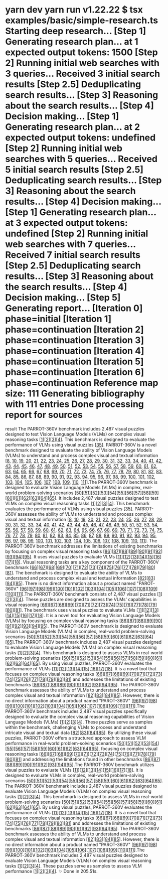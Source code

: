 yarn dev
yarn run v1.22.22
$ tsx examples/basic/simple-research.ts
Starting deep research...
[Step 1] Generating research plan... at 1
expected output tokens: 1500
[Step 2] Running initial web searches with 3 queries...
Received 3 initial search results
[Step 2.5] Deduplicating search results...
[Step 3] Reasoning about the search results...
[Step 4] Decision making...
[Step 1] Generating research plan... at 2
expected output tokens: undefined
[Step 2] Running initial web searches with 5 queries...
Received 5 initial search results
[Step 2.5] Deduplicating search results...
[Step 3] Reasoning about the search results...
[Step 4] Decision making...
[Step 1] Generating research plan... at 3
expected output tokens: undefined
[Step 2] Running initial web searches with 7 queries...
Received 7 initial search results
[Step 2.5] Deduplicating search results...
[Step 3] Reasoning about the search results...
[Step 4] Decision making...
[Step 5] Generating report...
[Iteration 0] phase=initial
[Iteration 1] phase=continuation
[Iteration 2] phase=continuation
[Iteration 3] phase=continuation
[Iteration 4] phase=continuation
[Iteration 5] phase=continuation
[Iteration 6] phase=continuation
Reference map size: 111
Generating bibliography with 111 entries
Done processing report for sources
====
result The PARROT-360V benchmark includes 2,487 visual puzzles designed to test Vision Language Models (VLMs) on complex visual reasoning tasks [[1](https://arxiv.org/abs/2411.15201)][[2](https://arxiv.org/html/2411.15201v1)][[3](https://aclanthology.org/2025.coling-industry.6/)][[4](https://www.redblock.ai/resources/blog/parrot-360v-elevating-vision-language-model-evaluation-through-real-world-problem-solving)]. This benchmark is designed to evaluate the performance of VLMs using visual puzzles [[35](https://desolarplace.com/product/su-kam-65kva-360v-3-phase-colossal-inverter-2/)]. PARROT-360V is a novel benchmark designed to evaluate the ability of Vision Language Models (VLMs) to understand and process complex visual and textual information [[8](https://www.redblock.ai/blog/parrot-360v-elevating-vlm-evaluation-through-real-world-problem-solving), [10](https://www.pictorem.com/456324/a-parot/), [19](https://www.dataparrot.ai), [20](https://huggingface.co/datasets/AIDC-AI/Parrot-dataset), [21](https://www.mojeek.com/), [22](https://idptools-parrot.readthedocs.io/en/stable/usage/basic_examples.html), [23](https://catalog.data.gov/dataset/?tags=par), [24](https://arxiv.org/abs/2011.10024), [25](https://github.com/Akaneqwq/360DVD), [26](https://arxiv.org/html/2407.14066v1), [27](https://arxiv.org/abs/2001.02152), [28](https://www.researchgate.net/figure/Dataset-of-26-Amazon-parrot-species-examined-in-this-study_tbl1_363216475), [29](https://github.com/jamycheung/360BEV/blob/main/README.md), [30](https://github.com/jamycheung/360BEV), [31](https://github.com/katherinethai/par3), [32](https://fr.linkedin.com/in/sophie-parot-634508152), [33](https://annuaire-entreprises.data.gouv.fr/etablissement/34921482500037), [34](https://annuaire-entreprises.data.gouv.fr/entreprise/349214825), [40](https://www.parrot.com/en), [41](https://www.parrot.com/us/drones/anafi/technical-specifications), [42](https://desolarplace.com/product/su-kam-40kva-360v-3-phase-colossal-inverter/), [43](https://citysolarmall.com/product/su-kam-50kva-360v-3-phase-colossal-inverter/), [44](https://www.parrot.com/us/drones/anafi-usa/technical-specifications), [45](https://www.manualslib.com/manual/1409899/Growatt-1500-Us.html?page=28), [46](https://www.parrot.com/us/drones/anafi-thermal/technical-specifications), [47](https://fr.linkedin.com/in/caroline-parot-72714252), [48](https://www.by-parot.com/), [49](https://avis-deces.linternaute.com/nom/famille-parot), [50](https://openreview.net/forum?id=Vx1JadlOIt), [51](https://huggingface.co/blog/vlms), [52](https://encord.com/blog/vision-language-models-guide/), [53](https://huggingface.co/blog/vlms-2025), [54](https://openreview.net/pdf?id=Vx1JadlOIt), [55](https://www.nature.com/articles/s41586-024-08378-w), [56](https://ieeexplore.ieee.org/document/10445007/), [57](https://www.nvidia.com/en-us/glossary/vision-language-models/), [58](https://arxiv.org/abs/2501.02189), [59](https://arxiv.org/abs/2304.00685), [60](https://ritvik19.medium.com/papers-explained-an-introduction-to-vision-language-modeling-89e7697da6e3), [61](https://www.researchgate.net/publication/370870034_VisionLLM_Large_Language_Model_is_also_an_Open-Ended_Decoder_for_Vision-Centric_Tasks), [62](https://arxiv.org/abs/2305.11175), [63](https://github.com/jingyi0000/VLM_survey), [64](https://www.ibm.com/think/topics/vision-language-models), [65](https://arxiv.org/html/2401.01862v1), [66](https://arxiv.org/abs/2505.11838), [67](https://escholarship.org/uc/item/3tc6256x), [68](https://paperswithcode.com/task/visual-reasoning/latest), [69](https://practicalpie.com/perceptual-reasoning/), [70](https://visualcommonsense.com/), [71](https://paperswithcode.com/task/visual-commonsense-reasoning), [72](https://newsletter.maartengrootendorst.com/p/a-visual-guide-to-reasoning-llms), [73](https://nihtoolbox.org/test/visual-reasoning-test/), [74](https://www.continued.com/early-childhood-education/ask-the-experts/what-are-visual-perceptual-skills-22984), [75](http://brainy-child.com/experts/WISC-IV-perceptual-reasoning.shtml), [76](https://github.com/atfortes/Awesome-LLM-Reasoning), [77](https://iclr.cc/virtual/2025/calendar), [78](https://link.springer.com/article/10.1007/s10489-025-06325-4), [79](https://paperswithcode.com/dataset/vcr), [80](https://huggingface.co/tasks/visual-question-answering), [81](https://www.bloomberg.com/news/articles/2025-04-16/openai-releases-new-reasoning-models-for-coding-and-visual-tasks), [82](https://www.parrotanalytics.com/), [83](https://universe.roboflow.com/fish-zqrse/parrot-fish-nq63l), [84](https://arxiv.org/html/2407.14066v3), [85](https://www.marketscreener.com/quote/stock/GROUPE-PAROT-31670658/company/), [86](https://www.cpubenchmark.net/singleCompare.php?remove=3859), [87](https://360rumors.com/360-camera-comparison-tool/), [88](https://www.videocardbenchmark.net), [89](https://videocardbenchmark.net/singleCompare.php?redirect=), [90](https://cyberforge.academy/parrot-os-vs-kali-linux-the-ultimate-comparison-guide/), [91](https://www.lebloginsta360.com/en/blog/tags/360-degree-camera-comparison), [92](https://pitchbook.com/profiles/company/161768-35), [93](https://www.cpubenchmark.net/), [94](https://panoraven.com/blog/en/360-best-cameras/), [95](https://tweakers.net/best-buy-guide/processors/benchmarks), [96](https://www.parrot.com/en/apps-and-services), [97](https://x.com/pro360vision), [98](https://dl.acm.org/doi/10.1609/aaai.v37i3.25450), [99](https://deepai.org/publication/parot-a-practical-framework-for-robust-deep-neuralnetwork-training), [100](https://energyconnections.net.au/products/noark-dual-pole-dc-circuit-breaker-360v), [101](https://www.mouser.mx/fairchildpdpigbt/), [102](https://www.onworks.net/software/windows/app-parot-polar-aligner), [103](https://www.linkedin.com/in/john-bryan-parot-051a88133/), [104](https://www.academia.edu/42057304), [105](https://dl.acm.org/doi/abs/10.1016/j.eswa.2021.114712), [106](https://www.dronenerds.com/collections/drones-enterprise-drones-parrot-business), [107](https://www.sciencedirect.com/science/article/pii/S2590188520300032), [108](https://www.parrotsoftware.com/), [109](https://fr.wikipedia.org/wiki/Parrot_(entreprise)), [110](https://partav.com/), [111](https://www.usine-digitale.fr/parrot/)].The PARROT-360V benchmark is designed to evaluate Vision Language Models (VLMs) in complex, real-world problem-solving scenarios [[50](https://openreview.net/forum?id=Vx1JadlOIt)][[51](https://huggingface.co/blog/vlms)][[52](https://encord.com/blog/vision-language-models-guide/)][[53](https://huggingface.co/blog/vlms-2025)][[54](https://openreview.net/pdf?id=Vx1JadlOIt)][[55](https://www.nature.com/articles/s41586-024-08378-w)][[56](https://ieeexplore.ieee.org/document/10445007/)][[57](https://www.nvidia.com/en-us/glossary/vision-language-models/)][[58](https://arxiv.org/abs/2501.02189)][[59](https://arxiv.org/abs/2304.00685)][[60](https://ritvik19.medium.com/papers-explained-an-introduction-to-vision-language-modeling-89e7697da6e3)][[61](https://www.researchgate.net/publication/370870034_VisionLLM_Large_Language_Model_is_also_an_Open-Ended_Decoder_for_Vision-Centric_Tasks)][[62](https://arxiv.org/abs/2305.11175)][[63](https://github.com/jingyi0000/VLM_survey)][[64](https://www.ibm.com/think/topics/vision-language-models)][[65](https://arxiv.org/html/2401.01862v1)]. It includes 2,487 visual puzzles designed to test VLMs on complex visual reasoning tasks [[1](https://arxiv.org/abs/2411.15201)][[2](https://arxiv.org/html/2411.15201v1)][[3](https://aclanthology.org/2025.coling-industry.6/)][[4](https://www.redblock.ai/resources/blog/parrot-360v-elevating-vision-language-model-evaluation-through-real-world-problem-solving)]. This benchmark evaluates the performance of VLMs using visual puzzles [[35](https://desolarplace.com/product/su-kam-65kva-360v-3-phase-colossal-inverter-2/)]. PARROT-360V assesses the ability of VLMs to understand and process complex visual and textual information [[8](https://www.redblock.ai/blog/parrot-360v-elevating-vlm-evaluation-through-real-world-problem-solving), [10](https://www.pictorem.com/456324/a-parot/), [19](https://www.dataparrot.ai), [20](https://huggingface.co/datasets/AIDC-AI/Parrot-dataset), [21](https://www.mojeek.com/), [22](https://idptools-parrot.readthedocs.io/en/stable/usage/basic_examples.html), [23](https://catalog.data.gov/dataset/?tags=par), [24](https://arxiv.org/abs/2011.10024), [25](https://github.com/Akaneqwq/360DVD), [26](https://arxiv.org/html/2407.14066v1), [27](https://arxiv.org/abs/2001.02152), [28](https://www.researchgate.net/figure/Dataset-of-26-Amazon-parrot-species-examined-in-this-study_tbl1_363216475), [29](https://github.com/jamycheung/360BEV/blob/main/README.md), [30](https://github.com/jamycheung/360BEV), [31](https://github.com/katherinethai/par3), [32](https://fr.linkedin.com/in/sophie-parot-634508152), [33](https://annuaire-entreprises.data.gouv.fr/etablissement/34921482500037), [34](https://annuaire-entreprises.data.gouv.fr/entreprise/349214825), [40](https://www.parrot.com/en), [41](https://www.parrot.com/us/drones/anafi/technical-specifications), [42](https://desolarplace.com/product/su-kam-40kva-360v-3-phase-colossal-inverter/), [43](https://citysolarmall.com/product/su-kam-50kva-360v-3-phase-colossal-inverter/), [44](https://www.parrot.com/us/drones/anafi-usa/technical-specifications), [45](https://www.manualslib.com/manual/1409899/Growatt-1500-Us.html?page=28), [46](https://www.parrot.com/us/drones/anafi-thermal/technical-specifications), [47](https://fr.linkedin.com/in/caroline-parot-72714252), [48](https://www.by-parot.com/), [49](https://avis-deces.linternaute.com/nom/famille-parot), [50](https://openreview.net/forum?id=Vx1JadlOIt), [51](https://huggingface.co/blog/vlms), [52](https://encord.com/blog/vision-language-models-guide/), [53](https://huggingface.co/blog/vlms-2025), [54](https://openreview.net/pdf?id=Vx1JadlOIt), [55](https://www.nature.com/articles/s41586-024-08378-w), [56](https://ieeexplore.ieee.org/document/10445007/), [57](https://www.nvidia.com/en-us/glossary/vision-language-models/), [58](https://arxiv.org/abs/2501.02189), [59](https://arxiv.org/abs/2304.00685), [60](https://ritvik19.medium.com/papers-explained-an-introduction-to-vision-language-modeling-89e7697da6e3), [61](https://www.researchgate.net/publication/370870034_VisionLLM_Large_Language_Model_is_also_an_Open-Ended_Decoder_for_Vision-Centric_Tasks), [62](https://arxiv.org/abs/2305.11175), [63](https://github.com/jingyi0000/VLM_survey), [64](https://www.ibm.com/think/topics/vision-language-models), [65](https://arxiv.org/html/2401.01862v1), [66](https://arxiv.org/abs/2505.11838), [67](https://escholarship.org/uc/item/3tc6256x), [68](https://paperswithcode.com/task/visual-reasoning/latest), [69](https://practicalpie.com/perceptual-reasoning/), [70](https://visualcommonsense.com/), [71](https://paperswithcode.com/task/visual-commonsense-reasoning), [72](https://newsletter.maartengrootendorst.com/p/a-visual-guide-to-reasoning-llms), [73](https://nihtoolbox.org/test/visual-reasoning-test/), [74](https://www.continued.com/early-childhood-education/ask-the-experts/what-are-visual-perceptual-skills-22984), [75](http://brainy-child.com/experts/WISC-IV-perceptual-reasoning.shtml), [76](https://github.com/atfortes/Awesome-LLM-Reasoning), [77](https://iclr.cc/virtual/2025/calendar), [78](https://link.springer.com/article/10.1007/s10489-025-06325-4), [79](https://paperswithcode.com/dataset/vcr), [80](https://huggingface.co/tasks/visual-question-answering), [81](https://www.bloomberg.com/news/articles/2025-04-16/openai-releases-new-reasoning-models-for-coding-and-visual-tasks), [82](https://www.parrotanalytics.com/), [83](https://universe.roboflow.com/fish-zqrse/parrot-fish-nq63l), [84](https://arxiv.org/html/2407.14066v3), [85](https://www.marketscreener.com/quote/stock/GROUPE-PAROT-31670658/company/), [86](https://www.cpubenchmark.net/singleCompare.php?remove=3859), [87](https://360rumors.com/360-camera-comparison-tool/), [88](https://www.videocardbenchmark.net), [89](https://videocardbenchmark.net/singleCompare.php?redirect=), [90](https://cyberforge.academy/parrot-os-vs-kali-linux-the-ultimate-comparison-guide/), [91](https://www.lebloginsta360.com/en/blog/tags/360-degree-camera-comparison), [92](https://pitchbook.com/profiles/company/161768-35), [93](https://www.cpubenchmark.net/), [94](https://panoraven.com/blog/en/360-best-cameras/), [95](https://tweakers.net/best-buy-guide/processors/benchmarks), [96](https://www.parrot.com/en/apps-and-services), [97](https://x.com/pro360vision), [98](https://dl.acm.org/doi/10.1609/aaai.v37i3.25450), [99](https://deepai.org/publication/parot-a-practical-framework-for-robust-deep-neuralnetwork-training), [100](https://energyconnections.net.au/products/noark-dual-pole-dc-circuit-breaker-360v), [101](https://www.mouser.mx/fairchildpdpigbt/), [102](https://www.onworks.net/software/windows/app-parot-polar-aligner), [103](https://www.linkedin.com/in/john-bryan-parot-051a88133/), [104](https://www.academia.edu/42057304), [105](https://dl.acm.org/doi/abs/10.1016/j.eswa.2021.114712), [106](https://www.dronenerds.com/collections/drones-enterprise-drones-parrot-business), [107](https://www.sciencedirect.com/science/article/pii/S2590188520300032), [108](https://www.parrotsoftware.com/), [109](https://fr.wikipedia.org/wiki/Parrot_(entreprise)), [110](https://partav.com/), [111](https://www.usine-digitale.fr/parrot/)]. The PARROT-360V benchmark addresses the limitations of existing benchmarks by focusing on complex visual reasoning tasks [[86](https://www.cpubenchmark.net/singleCompare.php?remove=3859)][[87](https://360rumors.com/360-camera-comparison-tool/)][[88](https://www.videocardbenchmark.net)][[89](https://videocardbenchmark.net/singleCompare.php?redirect=)][[90](https://cyberforge.academy/parrot-os-vs-kali-linux-the-ultimate-comparison-guide/)][[91](https://www.lebloginsta360.com/en/blog/tags/360-degree-camera-comparison)][[92](https://pitchbook.com/profiles/company/161768-35)][[93](https://www.cpubenchmark.net/)][[94](https://panoraven.com/blog/en/360-best-cameras/)][[95](https://tweakers.net/best-buy-guide/processors/benchmarks)]. It uses visual puzzles to evaluate VLMs [[11](https://www.benchmarksixsigma.com/calculators/)][[12](https://www.bequiet.com/en/press/38261)][[13](https://www.pcbenchmarks.net/builder.php?cpuid=6355)][[14](https://archive.techplayboy.com/component/option,com_frontpage/Itemid,1/limit,9/limitstart,774/)][[15](https://en.wikipedia.org/wiki/Statistical_benchmarking)][[16](https://pypi.org/project/ai-benchmark/)][[17](https://learn.microsoft.com/en-us/azure/virtual-machines/disks-benchmarks)][[18](https://github.com/bheisler/criterion.rs)]. Visual reasoning tasks are a key component of the PARROT-360V benchmark [[66](https://arxiv.org/abs/2505.11838)][[67](https://escholarship.org/uc/item/3tc6256x)][[68](https://paperswithcode.com/task/visual-reasoning/latest)][[69](https://practicalpie.com/perceptual-reasoning/)][[70](https://visualcommonsense.com/)][[71](https://paperswithcode.com/task/visual-commonsense-reasoning)][[72](https://newsletter.maartengrootendorst.com/p/a-visual-guide-to-reasoning-llms)][[73](https://nihtoolbox.org/test/visual-reasoning-test/)][[74](https://www.continued.com/early-childhood-education/ask-the-experts/what-are-visual-perceptual-skills-22984)][[75](http://brainy-child.com/experts/WISC-IV-perceptual-reasoning.shtml)][[76](https://github.com/atfortes/Awesome-LLM-Reasoning)][[77](https://iclr.cc/virtual/2025/calendar)][[78](https://link.springer.com/article/10.1007/s10489-025-06325-4)][[79](https://paperswithcode.com/dataset/vcr)][[80](https://huggingface.co/tasks/visual-question-answering)][[81](https://www.bloomberg.com/news/articles/2025-04-16/openai-releases-new-reasoning-models-for-coding-and-visual-tasks)]. The benchmark is designed to evaluate the ability of VLMs to understand and process complex visual and textual information [[82](https://www.parrotanalytics.com/)][[83](https://universe.roboflow.com/fish-zqrse/parrot-fish-nq63l)][[84](https://arxiv.org/html/2407.14066v3)][[85](https://www.marketscreener.com/quote/stock/GROUPE-PAROT-31670658/company/)]. There is no direct information about a product named "PAROT-360V" [[96](https://www.parrot.com/en/apps-and-services)][[97](https://x.com/pro360vision)][[98](https://dl.acm.org/doi/10.1609/aaai.v37i3.25450)][[99](https://deepai.org/publication/parot-a-practical-framework-for-robust-deep-neuralnetwork-training)][[100](https://energyconnections.net.au/products/noark-dual-pole-dc-circuit-breaker-360v)][[101](https://www.mouser.mx/fairchildpdpigbt/)][[102](https://www.onworks.net/software/windows/app-parot-polar-aligner)][[103](https://www.linkedin.com/in/john-bryan-parot-051a88133/)][[104](https://www.academia.edu/42057304)][[105](https://dl.acm.org/doi/abs/10.1016/j.eswa.2021.114712)][[106](https://www.dronenerds.com/collections/drones-enterprise-drones-parrot-business)][[107](https://www.sciencedirect.com/science/article/pii/S2590188520300032)][[108](https://www.parrotsoftware.com/)][[109](https://fr.wikipedia.org/wiki/Parrot_(entreprise))][[110](https://partav.com/)][[111](https://www.usine-digitale.fr/parrot/)].The PARROT-360V benchmark consists of 2,487 visual puzzles [[1](https://arxiv.org/abs/2411.15201)][[2](https://arxiv.org/html/2411.15201v1)][[3](https://aclanthology.org/2025.coling-industry.6/)][[4](https://www.redblock.ai/resources/blog/parrot-360v-elevating-vision-language-model-evaluation-through-real-world-problem-solving)]. These puzzles are designed to assess the VLMs' capabilities in visual reasoning [[66](https://arxiv.org/abs/2505.11838)][[67](https://escholarship.org/uc/item/3tc6256x)][[68](https://paperswithcode.com/task/visual-reasoning/latest)][[69](https://practicalpie.com/perceptual-reasoning/)][[70](https://visualcommonsense.com/)][[71](https://paperswithcode.com/task/visual-commonsense-reasoning)][[72](https://newsletter.maartengrootendorst.com/p/a-visual-guide-to-reasoning-llms)][[73](https://nihtoolbox.org/test/visual-reasoning-test/)][[74](https://www.continued.com/early-childhood-education/ask-the-experts/what-are-visual-perceptual-skills-22984)][[75](http://brainy-child.com/experts/WISC-IV-perceptual-reasoning.shtml)][[76](https://github.com/atfortes/Awesome-LLM-Reasoning)][[77](https://iclr.cc/virtual/2025/calendar)][[78](https://link.springer.com/article/10.1007/s10489-025-06325-4)][[79](https://paperswithcode.com/dataset/vcr)][[80](https://huggingface.co/tasks/visual-question-answering)][[81](https://www.bloomberg.com/news/articles/2025-04-16/openai-releases-new-reasoning-models-for-coding-and-visual-tasks)]. The benchmark uses visual puzzles to evaluate VLMs [[11](https://www.benchmarksixsigma.com/calculators/)][[12](https://www.bequiet.com/en/press/38261)][[13](https://www.pcbenchmarks.net/builder.php?cpuid=6355)][[14](https://archive.techplayboy.com/component/option,com_frontpage/Itemid,1/limit,9/limitstart,774/)][[15](https://en.wikipedia.org/wiki/Statistical_benchmarking)][[16](https://pypi.org/project/ai-benchmark/)][[17](https://learn.microsoft.com/en-us/azure/virtual-machines/disks-benchmarks)][[18](https://github.com/bheisler/criterion.rs)]. It is a novel tool for evaluating Vision Language Models (VLMs) by focusing on complex visual reasoning tasks [[86](https://www.cpubenchmark.net/singleCompare.php?remove=3859)][[87](https://360rumors.com/360-camera-comparison-tool/)][[88](https://www.videocardbenchmark.net)][[89](https://videocardbenchmark.net/singleCompare.php?redirect=)][[90](https://cyberforge.academy/parrot-os-vs-kali-linux-the-ultimate-comparison-guide/)][[91](https://www.lebloginsta360.com/en/blog/tags/360-degree-camera-comparison)][[92](https://pitchbook.com/profiles/company/161768-35)][[93](https://www.cpubenchmark.net/)][[94](https://panoraven.com/blog/en/360-best-cameras/)][[95](https://tweakers.net/best-buy-guide/processors/benchmarks)]. The PARROT-360V benchmark is designed to evaluate Vision Language Models (VLMs) in complex, real-world problem-solving scenarios [[50](https://openreview.net/forum?id=Vx1JadlOIt)][[51](https://huggingface.co/blog/vlms)][[52](https://encord.com/blog/vision-language-models-guide/)][[53](https://huggingface.co/blog/vlms-2025)][[54](https://openreview.net/pdf?id=Vx1JadlOIt)][[55](https://www.nature.com/articles/s41586-024-08378-w)][[56](https://ieeexplore.ieee.org/document/10445007/)][[57](https://www.nvidia.com/en-us/glossary/vision-language-models/)][[58](https://arxiv.org/abs/2501.02189)][[59](https://arxiv.org/abs/2304.00685)][[60](https://ritvik19.medium.com/papers-explained-an-introduction-to-vision-language-modeling-89e7697da6e3)][[61](https://www.researchgate.net/publication/370870034_VisionLLM_Large_Language_Model_is_also_an_Open-Ended_Decoder_for_Vision-Centric_Tasks)][[62](https://arxiv.org/abs/2305.11175)][[63](https://github.com/jingyi0000/VLM_survey)][[64](https://www.ibm.com/think/topics/vision-language-models)][[65](https://arxiv.org/html/2401.01862v1)].The PARROT-360V benchmark includes 2,487 visual puzzles designed to evaluate Vision Language Models (VLMs) on complex visual reasoning tasks [[1](https://arxiv.org/abs/2411.15201)][[2](https://arxiv.org/html/2411.15201v1)][[3](https://aclanthology.org/2025.coling-industry.6/)][[4](https://www.redblock.ai/resources/blog/parrot-360v-elevating-vision-language-model-evaluation-through-real-world-problem-solving)]. This benchmark is designed to assess VLMs in real-world problem-solving scenarios [[50](https://openreview.net/forum?id=Vx1JadlOIt)][[51](https://huggingface.co/blog/vlms)][[52](https://encord.com/blog/vision-language-models-guide/)][[53](https://huggingface.co/blog/vlms-2025)][[54](https://openreview.net/pdf?id=Vx1JadlOIt)][[55](https://www.nature.com/articles/s41586-024-08378-w)][[56](https://ieeexplore.ieee.org/document/10445007/)][[57](https://www.nvidia.com/en-us/glossary/vision-language-models/)][[58](https://arxiv.org/abs/2501.02189)][[59](https://arxiv.org/abs/2304.00685)][[60](https://ritvik19.medium.com/papers-explained-an-introduction-to-vision-language-modeling-89e7697da6e3)][[61](https://www.researchgate.net/publication/370870034_VisionLLM_Large_Language_Model_is_also_an_Open-Ended_Decoder_for_Vision-Centric_Tasks)][[62](https://arxiv.org/abs/2305.11175)][[63](https://github.com/jingyi0000/VLM_survey)][[64](https://www.ibm.com/think/topics/vision-language-models)][[65](https://arxiv.org/html/2401.01862v1)]. By using visual puzzles, PARROT-360V evaluates the performance of VLMs [[11](https://www.benchmarksixsigma.com/calculators/)][[12](https://www.bequiet.com/en/press/38261)][[13](https://www.pcbenchmarks.net/builder.php?cpuid=6355)][[14](https://archive.techplayboy.com/component/option,com_frontpage/Itemid,1/limit,9/limitstart,774/)][[15](https://en.wikipedia.org/wiki/Statistical_benchmarking)][[16](https://pypi.org/project/ai-benchmark/)][[17](https://learn.microsoft.com/en-us/azure/virtual-machines/disks-benchmarks)][[18](https://github.com/bheisler/criterion.rs)]. It is a novel tool that focuses on complex visual reasoning tasks [[66](https://arxiv.org/abs/2505.11838)][[67](https://escholarship.org/uc/item/3tc6256x)][[68](https://paperswithcode.com/task/visual-reasoning/latest)][[69](https://practicalpie.com/perceptual-reasoning/)][[70](https://visualcommonsense.com/)][[71](https://paperswithcode.com/task/visual-commonsense-reasoning)][[72](https://newsletter.maartengrootendorst.com/p/a-visual-guide-to-reasoning-llms)][[73](https://nihtoolbox.org/test/visual-reasoning-test/)][[74](https://www.continued.com/early-childhood-education/ask-the-experts/what-are-visual-perceptual-skills-22984)][[75](http://brainy-child.com/experts/WISC-IV-perceptual-reasoning.shtml)][[76](https://github.com/atfortes/Awesome-LLM-Reasoning)][[77](https://iclr.cc/virtual/2025/calendar)][[78](https://link.springer.com/article/10.1007/s10489-025-06325-4)][[79](https://paperswithcode.com/dataset/vcr)][[80](https://huggingface.co/tasks/visual-question-answering)][[81](https://www.bloomberg.com/news/articles/2025-04-16/openai-releases-new-reasoning-models-for-coding-and-visual-tasks)] and addresses the limitations of existing benchmarks [[86](https://www.cpubenchmark.net/singleCompare.php?remove=3859)][[87](https://360rumors.com/360-camera-comparison-tool/)][[88](https://www.videocardbenchmark.net)][[89](https://videocardbenchmark.net/singleCompare.php?redirect=)][[90](https://cyberforge.academy/parrot-os-vs-kali-linux-the-ultimate-comparison-guide/)][[91](https://www.lebloginsta360.com/en/blog/tags/360-degree-camera-comparison)][[92](https://pitchbook.com/profiles/company/161768-35)][[93](https://www.cpubenchmark.net/)][[94](https://panoraven.com/blog/en/360-best-cameras/)][[95](https://tweakers.net/best-buy-guide/processors/benchmarks)]. The PARROT-360V benchmark assesses the ability of VLMs to understand and process complex visual and textual information [[82](https://www.parrotanalytics.com/)][[83](https://universe.roboflow.com/fish-zqrse/parrot-fish-nq63l)][[84](https://arxiv.org/html/2407.14066v3)][[85](https://www.marketscreener.com/quote/stock/GROUPE-PAROT-31670658/company/)]. However, there is no direct information about a product named "PAROT-360V" [[96](https://www.parrot.com/en/apps-and-services)][[97](https://x.com/pro360vision)][[98](https://dl.acm.org/doi/10.1609/aaai.v37i3.25450)][[99](https://deepai.org/publication/parot-a-practical-framework-for-robust-deep-neuralnetwork-training)][[100](https://energyconnections.net.au/products/noark-dual-pole-dc-circuit-breaker-360v)][[101](https://www.mouser.mx/fairchildpdpigbt/)][[102](https://www.onworks.net/software/windows/app-parot-polar-aligner)][[103](https://www.linkedin.com/in/john-bryan-parot-051a88133/)][[104](https://www.academia.edu/42057304)][[105](https://dl.acm.org/doi/abs/10.1016/j.eswa.2021.114712)][[106](https://www.dronenerds.com/collections/drones-enterprise-drones-parrot-business)][[107](https://www.sciencedirect.com/science/article/pii/S2590188520300032)][[108](https://www.parrotsoftware.com/)][[109](https://fr.wikipedia.org/wiki/Parrot_(entreprise))][[110](https://partav.com/)][[111](https://www.usine-digitale.fr/parrot/)].The PARROT-360V benchmark includes 2,487 visual puzzles specifically designed to evaluate the complex visual reasoning capabilities of Vision Language Models (VLMs) [[1](https://arxiv.org/abs/2411.15201)][[2](https://arxiv.org/html/2411.15201v1)][[3](https://aclanthology.org/2025.coling-industry.6/)][[4](https://www.redblock.ai/resources/blog/parrot-360v-elevating-vision-language-model-evaluation-through-real-world-problem-solving)]. These puzzles serve as samples within the benchmark, challenging VLMs to process and understand intricate visual and textual data [[82](https://www.parrotanalytics.com/)][[83](https://universe.roboflow.com/fish-zqrse/parrot-fish-nq63l)][[84](https://arxiv.org/html/2407.14066v3)][[85](https://www.marketscreener.com/quote/stock/GROUPE-PAROT-31670658/company/)]. By utilizing these visual puzzles, PARROT-360V offers a structured approach to assess VLM performance in real-world problem-solving scenarios [[50](https://openreview.net/forum?id=Vx1JadlOIt)][[51](https://huggingface.co/blog/vlms)][[52](https://encord.com/blog/vision-language-models-guide/)][[53](https://huggingface.co/blog/vlms-2025)][[54](https://openreview.net/pdf?id=Vx1JadlOIt)][[55](https://www.nature.com/articles/s41586-024-08378-w)][[56](https://ieeexplore.ieee.org/document/10445007/)][[57](https://www.nvidia.com/en-us/glossary/vision-language-models/)][[58](https://arxiv.org/abs/2501.02189)][[59](https://arxiv.org/abs/2304.00685)][[60](https://ritvik19.medium.com/papers-explained-an-introduction-to-vision-language-modeling-89e7697da6e3)][[61](https://www.researchgate.net/publication/370870034_VisionLLM_Large_Language_Model_is_also_an_Open-Ended_Decoder_for_Vision-Centric_Tasks)][[62](https://arxiv.org/abs/2305.11175)][[63](https://github.com/jingyi0000/VLM_survey)][[64](https://www.ibm.com/think/topics/vision-language-models)][[65](https://arxiv.org/html/2401.01862v1)], focusing on complex visual reasoning tasks [[66](https://arxiv.org/abs/2505.11838)][[67](https://escholarship.org/uc/item/3tc6256x)][[68](https://paperswithcode.com/task/visual-reasoning/latest)][[69](https://practicalpie.com/perceptual-reasoning/)][[70](https://visualcommonsense.com/)][[71](https://paperswithcode.com/task/visual-commonsense-reasoning)][[72](https://newsletter.maartengrootendorst.com/p/a-visual-guide-to-reasoning-llms)][[73](https://nihtoolbox.org/test/visual-reasoning-test/)][[74](https://www.continued.com/early-childhood-education/ask-the-experts/what-are-visual-perceptual-skills-22984)][[75](http://brainy-child.com/experts/WISC-IV-perceptual-reasoning.shtml)][[76](https://github.com/atfortes/Awesome-LLM-Reasoning)][[77](https://iclr.cc/virtual/2025/calendar)][[78](https://link.springer.com/article/10.1007/s10489-025-06325-4)][[79](https://paperswithcode.com/dataset/vcr)][[80](https://huggingface.co/tasks/visual-question-answering)][[81](https://www.bloomberg.com/news/articles/2025-04-16/openai-releases-new-reasoning-models-for-coding-and-visual-tasks)] and addressing the limitations found in other benchmarks [[86](https://www.cpubenchmark.net/singleCompare.php?remove=3859)][[87](https://360rumors.com/360-camera-comparison-tool/)][[88](https://www.videocardbenchmark.net)][[89](https://videocardbenchmark.net/singleCompare.php?redirect=)][[90](https://cyberforge.academy/parrot-os-vs-kali-linux-the-ultimate-comparison-guide/)][[91](https://www.lebloginsta360.com/en/blog/tags/360-degree-camera-comparison)][[92](https://pitchbook.com/profiles/company/161768-35)][[93](https://www.cpubenchmark.net/)][[94](https://panoraven.com/blog/en/360-best-cameras/)][[95](https://tweakers.net/best-buy-guide/processors/benchmarks)].The PARROT-360V benchmark utilizes visual puzzles to evaluate VLMs [[11](https://www.benchmarksixsigma.com/calculators/)][[12](https://www.bequiet.com/en/press/38261)][[13](https://www.pcbenchmarks.net/builder.php?cpuid=6355)][[14](https://archive.techplayboy.com/component/option,com_frontpage/Itemid,1/limit,9/limitstart,774/)][[15](https://en.wikipedia.org/wiki/Statistical_benchmarking)][[16](https://pypi.org/project/ai-benchmark/)][[17](https://learn.microsoft.com/en-us/azure/virtual-machines/disks-benchmarks)][[18](https://github.com/bheisler/criterion.rs)]. It is designed to evaluate VLMs in complex, real-world problem-solving scenarios [[50](https://openreview.net/forum?id=Vx1JadlOIt)][[51](https://huggingface.co/blog/vlms)][[52](https://encord.com/blog/vision-language-models-guide/)][[53](https://huggingface.co/blog/vlms-2025)][[54](https://openreview.net/pdf?id=Vx1JadlOIt)][[55](https://www.nature.com/articles/s41586-024-08378-w)][[56](https://ieeexplore.ieee.org/document/10445007/)][[57](https://www.nvidia.com/en-us/glossary/vision-language-models/)][[58](https://arxiv.org/abs/2501.02189)][[59](https://arxiv.org/abs/2304.00685)][[60](https://ritvik19.medium.com/papers-explained-an-introduction-to-vision-language-modeling-89e7697da6e3)][[61](https://www.researchgate.net/publication/370870034_VisionLLM_Large_Language_Model_is_also_an_Open-Ended_Decoder_for_Vision-Centric_Tasks)][[62](https://arxiv.org/abs/2305.11175)][[63](https://github.com/jingyi0000/VLM_survey)][[64](https://www.ibm.com/think/topics/vision-language-models)][[65](https://arxiv.org/html/2401.01862v1)]. The PARROT-360V benchmark includes 2,487 visual puzzles designed to evaluate Vision Language Models (VLMs) on complex visual reasoning tasks [[1](https://arxiv.org/abs/2411.15201)][[2](https://arxiv.org/html/2411.15201v1)][[3](https://aclanthology.org/2025.coling-industry.6/)][[4](https://www.redblock.ai/resources/blog/parrot-360v-elevating-vision-language-model-evaluation-through-real-world-problem-solving)]. This benchmark is designed to assess VLMs in real-world problem-solving scenarios [[50](https://openreview.net/forum?id=Vx1JadlOIt)][[51](https://huggingface.co/blog/vlms)][[52](https://encord.com/blog/vision-language-models-guide/)][[53](https://huggingface.co/blog/vlms-2025)][[54](https://openreview.net/pdf?id=Vx1JadlOIt)][[55](https://www.nature.com/articles/s41586-024-08378-w)][[56](https://ieeexplore.ieee.org/document/10445007/)][[57](https://www.nvidia.com/en-us/glossary/vision-language-models/)][[58](https://arxiv.org/abs/2501.02189)][[59](https://arxiv.org/abs/2304.00685)][[60](https://ritvik19.medium.com/papers-explained-an-introduction-to-vision-language-modeling-89e7697da6e3)][[61](https://www.researchgate.net/publication/370870034_VisionLLM_Large_Language_Model_is_also_an_Open-Ended_Decoder_for_Vision-Centric_Tasks)][[62](https://arxiv.org/abs/2305.11175)][[63](https://github.com/jingyi0000/VLM_survey)][[64](https://www.ibm.com/think/topics/vision-language-models)][[65](https://arxiv.org/html/2401.01862v1)]. By using visual puzzles, PARROT-360V evaluates the performance of VLMs [[11](https://www.benchmarksixsigma.com/calculators/)][[12](https://www.bequiet.com/en/press/38261)][[13](https://www.pcbenchmarks.net/builder.php?cpuid=6355)][[14](https://archive.techplayboy.com/component/option,com_frontpage/Itemid,1/limit,9/limitstart,774/)][[15](https://en.wikipedia.org/wiki/Statistical_benchmarking)][[16](https://pypi.org/project/ai-benchmark/)][[17](https://learn.microsoft.com/en-us/azure/virtual-machines/disks-benchmarks)][[18](https://github.com/bheisler/criterion.rs)]. It is a novel tool that focuses on complex visual reasoning tasks [[66](https://arxiv.org/abs/2505.11838)][[67](https://escholarship.org/uc/item/3tc6256x)][[68](https://paperswithcode.com/task/visual-reasoning/latest)][[69](https://practicalpie.com/perceptual-reasoning/)][[70](https://visualcommonsense.com/)][[71](https://paperswithcode.com/task/visual-commonsense-reasoning)][[72](https://newsletter.maartengrootendorst.com/p/a-visual-guide-to-reasoning-llms)][[73](https://nihtoolbox.org/test/visual-reasoning-test/)][[74](https://www.continued.com/early-childhood-education/ask-the-experts/what-are-visual-perceptual-skills-22984)][[75](http://brainy-child.com/experts/WISC-IV-perceptual-reasoning.shtml)][[76](https://github.com/atfortes/Awesome-LLM-Reasoning)][[77](https://iclr.cc/virtual/2025/calendar)][[78](https://link.springer.com/article/10.1007/s10489-025-06325-4)][[79](https://paperswithcode.com/dataset/vcr)][[80](https://huggingface.co/tasks/visual-question-answering)][[81](https://www.bloomberg.com/news/articles/2025-04-16/openai-releases-new-reasoning-models-for-coding-and-visual-tasks)] and addresses the limitations of existing benchmarks [[86](https://www.cpubenchmark.net/singleCompare.php?remove=3859)][[87](https://360rumors.com/360-camera-comparison-tool/)][[88](https://www.videocardbenchmark.net)][[89](https://videocardbenchmark.net/singleCompare.php?redirect=)][[90](https://cyberforge.academy/parrot-os-vs-kali-linux-the-ultimate-comparison-guide/)][[91](https://www.lebloginsta360.com/en/blog/tags/360-degree-camera-comparison)][[92](https://pitchbook.com/profiles/company/161768-35)][[93](https://www.cpubenchmark.net/)][[94](https://panoraven.com/blog/en/360-best-cameras/)][[95](https://tweakers.net/best-buy-guide/processors/benchmarks)]. The PARROT-360V benchmark assesses the ability of VLMs to understand and process complex visual and textual information [[82](https://www.parrotanalytics.com/)][[83](https://universe.roboflow.com/fish-zqrse/parrot-fish-nq63l)][[84](https://arxiv.org/html/2407.14066v3)][[85](https://www.marketscreener.com/quote/stock/GROUPE-PAROT-31670658/company/)]. However, there is no direct information about a product named "PAROT-360V" [[96](https://www.parrot.com/en/apps-and-services)][[97](https://x.com/pro360vision)][[98](https://dl.acm.org/doi/10.1609/aaai.v37i3.25450)][[99](https://deepai.org/publication/parot-a-practical-framework-for-robust-deep-neuralnetwork-training)][[100](https://energyconnections.net.au/products/noark-dual-pole-dc-circuit-breaker-360v)][[101](https://www.mouser.mx/fairchildpdpigbt/)][[102](https://www.onworks.net/software/windows/app-parot-polar-aligner)][[103](https://www.linkedin.com/in/john-bryan-parot-051a88133/)][[104](https://www.academia.edu/42057304)][[105](https://dl.acm.org/doi/abs/10.1016/j.eswa.2021.114712)][[106](https://www.dronenerds.com/collections/drones-enterprise-drones-parrot-business)][[107](https://www.sciencedirect.com/science/article/pii/S2590188520300032)][[108](https://www.parrotsoftware.com/)][[109](https://fr.wikipedia.org/wiki/Parrot_(entreprise))][[110](https://partav.com/)][[111](https://www.usine-digitale.fr/parrot/)].The PARROT-360V benchmark includes 2,487 visual puzzles designed to evaluate Vision Language Models (VLMs) on complex visual reasoning tasks [[1](https://arxiv.org/abs/2411.15201)][[2](https://arxiv.org/html/2411.15201v1)][[3](https://aclanthology.org/2025.coling-industry.6/)][[4](https://www.redblock.ai/resources/blog/parrot-360v-elevating-vision-language-model-evaluation-through-real-world-problem-solving)]. These puzzles serve as samples to assess VLM performance [[1](https://arxiv.org/abs/2411.15201)][[2](https://arxiv.org/html/2411.15201v1)][[3](https://aclanthology.org/2025.coling-industry.6/)][[4](https://www.redblock.ai/resources/blog/parrot-360v-elevating-vision-language-model-evaluation-through-real-world-problem-solving)].
✨  Done in 205.51s.